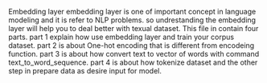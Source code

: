 Embedding layer 
embedding layer is one of important concept in language modeling and it is refer to NLP problems. so undrestanding the embedding layer will help you to deal better with texual dataset. 
This file in contain four parts.
part 1 explain how use embedding layer and train your corpus dataset. 
part 2 is about One-hot encoding that is different from encodeing function.
part 3 is about how convert text to vector of words with command text_to_word_sequence.
part 4 is about how tokenize dataset and the other step in prepare data as desire input for model.
